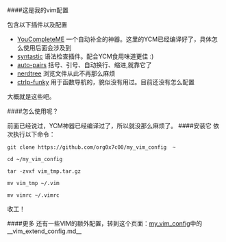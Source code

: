 ####这是我的vim配置

包含以下插件以及配置

- [YouCompleteME](https://github.com/Valloric/YouCompleteMe) 一个自动补全的神器。这里的YCM已经编译好了，具体怎么使用后面会涉及到
- [syntastic](https://github.com/Valloric/YouCompleteMe) 语法检查插件。配合YCM食用味道更佳 :)
- [auto-pairs](https://github.com/jiangmiao/auto-pairs) 括号、引号、自动换行、缩进,就靠它了
- [nerdtree](https://github.com/scrooloose/nerdtree) 浏览文件从此不再那么麻烦 
- [ctrlp-funky](https://github.com/tacahiroy/ctrlp-funky) 用于函数导航的，貌似没有用过。目前还没有怎么配置

大概就是这些吧。

####怎么使用呢？

前面已经说过，YCM神器已经编译过了，所以就没那么麻烦了。
####安装它
依次执行以下命令：

``````
git clone https://github.com/org0x7c00/my_vim_config  ~

cd ~/my_vim_config

tar -zvxf vim_tmp.tar.gz

mv vim_tmp ~/.vim

mv vimrc ~/.vimrc

``````

收工！

####更多
还有一些VIM的额外配置，转到这个页面：[my_vim_config](https://github.com/org0x7c00/my_vim_config)中的__vim_extend_config.md__